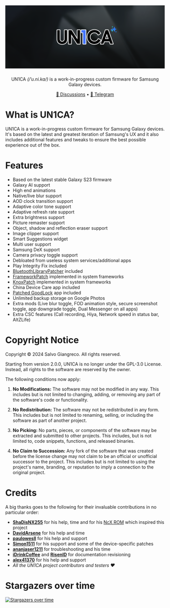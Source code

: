 <h1 align="center">
  <img loading="lazy" src="readme-res/banner.png"/>
</h1>
<p align="center">UN1CA <i>(/ˈu.ni.ka/)</i> is a work-in-progress custom firmware for Samsung Galaxy devices.</p>

<p align="center">
  <a href="https://github.com/salvogiangri/UN1CA/discussions">🚀 Discussions</a>
  •
  <a href="https://t.me/unicarom">💬 Telegram</a>
</p>

# What is UN1CA?
UN1CA is a work-in-progress custom firmware for Samsung Galaxy devices. It's based on the latest and greatest iteration of Samsung's UX and it also includes additional features and tweaks to ensure the best possible experience out of the box.

# Features
- Based on the latest stable Galaxy S23 firmware
- Galaxy AI support
- High end animations
- Native/live blur support
- AOD clock transition support
- Adaptive color tone support
- Adaptive refresh rate support
- Extra brightness support
- Picture remaster support
- Object, shadow and reflection eraser support
- Image clipper support
- Smart Suggestions widget
- Multi user support
- Samsung DeX support
- Camera privacy toggle support
- Debloated from useless system services/additional apps
- Play Integrity Fix included
- [BluetoothLibraryPatcher](https://github.com/3arthur6/BluetoothLibraryPatcher) included
- [FrameworkPatch](https://github.com/chiteroman/FrameworkPatch) implemented in system frameworks
- [KnoxPatch](https://github.com/salvogiangri/KnoxPatch) implemented in system frameworks
- China Device Care app included
- [Patched GoodLock](https://github.com/corsicanu/goodlock_dump) app included
- Unlimited backup storage on Google Photos
- Extra mods (Live blur toggle, FOD animation style, secure screenshot toggle, app downgrade toggle, Dual Messenger on all apps)
- Extra CSC features (Call recording, Hiya, Network speed in status bar, AltZLife)

# Copyright Notice

Copyright © 2024 Salvo Giangreco. All rights reserved.

Starting from version 2.0.0, UN1CA is no longer under the GPL-3.0 License. Instead, all rights to the software are reserved by the owner.

The following conditions now apply:

1. **No Modifications:** The software may not be modified in any way. This includes but is not limited to changing, adding, or removing any part of the software's code or functionality.

2. **No Redistribution:** The software may not be redistributed in any form. This includes but is not limited to renaming, selling, or including the software as part of another project.

3. **No Picking:** No parts, pieces, or components of the software may be extracted and submitted to other projects. This includes, but is not limited to, code snippets, functions, and released binaries.

4. **No Claim to Succession:** Any fork of the software that was created before the license change may not claim to be an official or unofficial successor to the project. This includes but is not limited to using the project's name, branding, or reputation to imply a connection to the original project.

# Credits
A big thanks goes to the following for their invaluable contributions in no particular order:
- **[ShaDisNX255](https://github.com/ShaDisNX255)** for his help, time and for his [NcX ROM](https://github.com/ShaDisNX255/NcX_Stock) which inspired this project
- **[DavidArsene](https://github.com/DavidArsene)** for his help and time
- **[paulowesll](https://github.com/paulowesll)** for his help and support
- **[Simon1511](https://github.com/Simon1511)** for his support and some of the device-specific patches
- **[ananjaser1211](https://github.com/ananjaser1211)** for troubleshooting and his time
- **[iDrinkCoffee](https://github.com/iDrinkCoffee-TG)** and **[RisenID](https://github.com/RisenID)** for documentation revisioning
- **[alex41370](https://github.com/alex41370)** for his help and support
- *All the UN1CA project contributors and testers ❤️*

# Stargazers over time
[![Stargazers over time](https://starchart.cc/salvogiangri/UN1CA.svg)](https://starchart.cc/salvogiangri/UN1CA)
